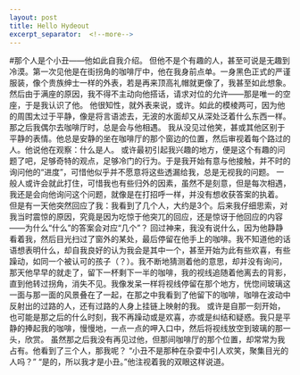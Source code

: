 ```yaml
---
layout: post
title: Hello Hydeout
excerpt_separator:  <!--more-->
---
```


#那个人是个小丑——他如此自我介绍。
但他不是个有趣的人，甚至可说是无趣到冷漠。第一次见他是在街拐角的咖啡厅中，他在我身前点单。一身黑色正式的严谨服装，像个贵族绅士一样的外表，若是再来顶高礼帽就更像了，我甚至如此想象。然后由于满座的原因，我不得不主动向他搭话，请求对位的允许——那是唯一的空座，于是我认识了他。
他很知性，就外表来说，或许。如此的模棱两可，因为他的周围太过于平静，像是将言语滤去，无波的水面却又从深处泛着什么东西一样。那之后我偶尔去咖啡厅时，总是会与他相遇。
我从没见过他笑，甚或其他区别于平静的表情。他总是安静的坐在咖啡厅的那个窗边的位置，然后审视着每个路过的人。他说他在观察：什么是人。
或许最初引起我兴趣的地方，便是这个有趣的问题了吧，足够奇特的观点，足够冷门的行为。于是我开始有意与他接触，并不时的询问他的“进度”，可惜他似乎并不愿意将这些透漏给我，总是无视我的问题。
一般人或许会就此打住，可惜我也有些归外的因素，虽然不是刻意，但是每次相遇，我还是会向他询问这个问题，就像是在打招呼一样，并没有想收获答案的执着。
但是有一天他突然回应了我：我看到了几个人，大约是3个。后来我仔细思索，对我当时震惊的原因，究竟是因为吃惊于他突兀的回应，还是惊讶于他回应的内容——为什么“什么”的答案会对应“几个”？
回过神来，我没有说什么，因为他静静看着我，然后目光扫过了窗外的某处，最后停留在他手上的咖啡。我不知道他的话语想表明什么，却自我良好的认为我会是其中一个，甚至开始为此有些欢喜，有些躁动，如同一个被认可的孩子（？）。我不断地猜测着他的意思，却并没有询问，那天他早早的就走了，留下一杯剩下一半的咖啡，我的视线追随着他离去的背影，直到他转过拐角，消失不见。我像发呆一样将视线停留在那个地方，恍惚间玻璃这一面与那一面的风景叠在了一起，在那之中我看到了他留下的咖啡，咖啡在波动中反射出的过路的人，还有过路的人身上挂链上映射的我。
或许是自那一刻开始，也可能是那之后的什么时刻，我不再躁动或是欢喜，亦或是纠结和疑惑。我只是平静的捧起我的咖啡，慢慢地，一点一点的呷入口中，然后将视线放空到玻璃的那一头，欣赏。
虽然那之后我没有再见过他，但那间咖啡厅的那个位置，却常常为我占有。他看到了三个人，那我呢？
“小丑不是那种在杂耍中引人欢笑，聚集目光的人吗？”
“是的，所以我才是小丑。”他注视着我的双眼这样说道。
